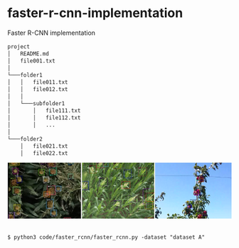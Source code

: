 # faster-r-cnn-implementation
Faster R-CNN implementation

```
project
│   README.md
│   file001.txt    
│
└───folder1
│   │   file011.txt
│   │   file012.txt
│   │
│   └───subfolder1
│       │   file111.txt
│       │   file112.txt
│       │   ...
│   
└───folder2
    │   file021.txt
    │   file022.txt
```


<img src="https://github.com/adrianxsalazar/faster-r-cnn-implementation/blob/master/readme_images/detection_sample.png" alt="detection sample">

```

$ python3 code/faster_rcnn/faster_rcnn.py -dataset "dataset A"

```
